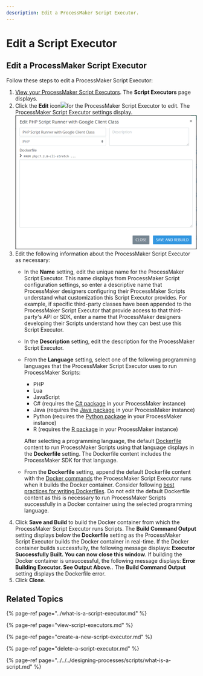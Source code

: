 ```yaml
---
description: Edit a ProcessMaker Script Executor.
---
```


# Edit a Script Executor

## Edit a ProcessMaker Script Executor

Follow these steps to edit a ProcessMaker Script Executor:

1. [View your ProcessMaker Script Executors](view-script-executors.md#view-all-processmaker-script-executors). The **Script Executors** page displays.
2. Click the **Edit** icon![](../../../.gitbook/assets/open-modeler-edit-icon-processes-page-processes.png)for the ProcessMaker Script Executor to edit. The ProcessMaker Script Executor settings display. ![](../../../.gitbook/assets/edit-script-executor-screen-admin.png) 
3. Edit the following information about the ProcessMaker Script Executor as necessary:
   * In the **Name** setting, edit the unique name for the ProcessMaker Script Executor. This name displays from ProcessMaker Script configuration settings, so enter a descriptive name that ProcessMaker designers configuring their ProcessMaker Scripts understand what customization this Script Executor provides. For example, if specific third-party classes have been appended to the ProcessMaker Script Executor that provide access to that third-party's API or SDK, enter a name that ProcessMaker designers developing their Scripts understand how they can best use this Script Executor.
   * In the **Description** setting, edit the description for the ProcessMaker Script Executor.
   * From the **Language** setting, select one of the following programming languages that the ProcessMaker Script Executor uses to run ProcessMaker Scripts:

     * PHP
     * Lua
     * JavaScript
     * C\# \(requires the [C\# package](../../../package-development-distribution/package-a-connector/c-package.md) in your ProcessMaker instance\)
     * Java \(requires the [Java package](../../../package-development-distribution/package-a-connector/java-package.md) in your ProcessMaker instance\)
     * Python \(requires the [Python package](../../../package-development-distribution/package-a-connector/python-package.md) in your ProcessMaker instance\)
     * R \(requires the [R package](../../../package-development-distribution/package-a-connector/r-package.md) in your ProcessMaker instance\)

     After selecting a programming language, the default [Dockerfile](https://docs.docker.com/engine/reference/builder/#:~:text=A%20Dockerfile%20is%20a%20text,can%20use%20in%20a%20Dockerfile%20.) content to run ProcessMaker Scripts using that language displays in the **Dockerfile** setting. The Dockerfile content includes the ProcessMaker SDK for that language.

   * From the **Dockerfile** setting, append the default Dockerfile content with the [Docker commands](https://docs.docker.com/engine/reference/commandline/docker/) the ProcessMaker Script Executor runs when it builds the Docker container. Consider following [best practices for writing Dockerfiles](https://docs.docker.com/develop/develop-images/dockerfile_best-practices/). Do not edit the default Dockerfile content as this is necessary to run ProcessMaker Scripts successfully in a Docker container using the selected programming language.
4. Click **Save and Build** to build the Docker container from which the ProcessMaker Script Executor runs Scripts. The **Build Command Output** setting displays below the **Dockerfile** setting as the ProcessMaker Script Executor builds the Docker container in real-time. If the Docker container builds successfully, the following message displays: **Executor Successfully Built. You can now close this window**. If building the Docker container is unsuccessful, the following message displays: **Error Building Executor. See Output Above.**. The **Build Command Output** setting displays the Dockerfile error.
5. Click **Close**.

## Related Topics

{% page-ref page="../what-is-a-script-executor.md" %}

{% page-ref page="view-script-executors.md" %}

{% page-ref page="create-a-new-script-executor.md" %}

{% page-ref page="delete-a-script-executor.md" %}

{% page-ref page="../../../designing-processes/scripts/what-is-a-script.md" %}

